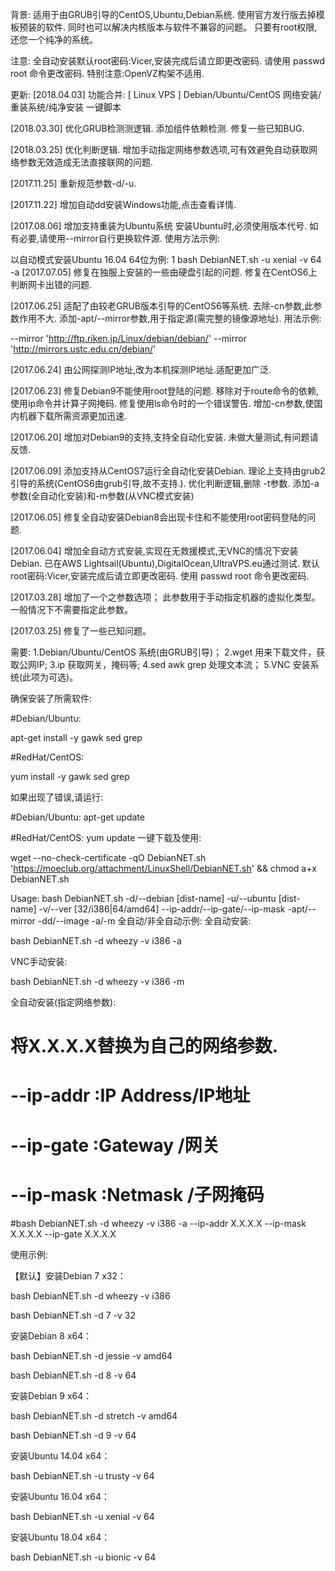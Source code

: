 背景:
适用于由GRUB引导的CentOS,Ubuntu,Debian系统.
使用官方发行版去掉模板预装的软件.
同时也可以解决内核版本与软件不兼容的问题。
只要有root权限,还您一个纯净的系统。

注意:
全自动安装默认root密码:Vicer,安装完成后请立即更改密码.
请使用 passwd root 命令更改密码.
特别注意:OpenVZ构架不适用.

更新:
[2018.04.03]
功能合并:
[ Linux VPS ] Debian/Ubuntu/CentOS 网络安装/重装系统/纯净安装 一键脚本

[2018.03.30]
优化GRUB检测测逻辑.
添加组件依赖检测.
修复一些已知BUG.

[2018.03.25]
优化判断逻辑.
增加手动指定网络参数选项,可有效避免自动获取网络参数无效造成无法直接联网的问题.

[2017.11.25]
重新规范参数-d/-u.

[2017.11.22]
增加自动dd安装Windows功能,点击查看详情.

[2017.08.06]
增加支持重装为Ubuntu系统
安装Ubuntu时,必须使用版本代号.
如有必要,请使用--mirror自行更换软件源.
使用方法示例:

以自动模式安装Ubuntu 16.04 64位为例:
1
bash DebianNET.sh -u xenial -v 64 -a
[2017.07.05]
修复在独服上安装的一些由硬盘引起的问题.
修复在CentOS6上判断网卡出错的问题.

[2017.06.25]
适配了由较老GRUB版本引导的CentOS6等系统.
去除-cn参数,此参数作用不大.
添加-apt/--mirror参数,用于指定源(需完整的镜像源地址).
用法示例:



--mirror 'http://ftp.riken.jp/Linux/debian/debian/'
--mirror 'http://mirrors.ustc.edu.cn/debian/'


[2017.06.24]
由公网探测IP地址,改为本机探测IP地址.适配更加广泛.

[2017.06.23]
修复Debian9不能使用root登陆的问题.
移除对于route命令的依赖,使用ip命令并计算子网掩码.
修复使用ls命令时的一个错误警告.
增加-cn参数,使国内机器下载所需资源更加迅速.

[2017.06.20]
增加对Debian9的支持,支持全自动化安装.
未做大量测试,有问题请反馈.

[2017.06.09]
添加支持从CentOS7运行全自动化安装Debian.
理论上支持由grub2引导的系统(CentOS6由grub引导,故不支持.).
优化判断逻辑,删除	-t参数.
添加-a参数(全自动化安装)和-m参数(从VNC模式安装)

[2017.06.05]
修复全自动安装Debian8会出现卡住和不能使用root密码登陆的问题.

[2017.06.04]
增加全自动方式安装,实现在无救援模式,无VNC的情况下安装Debian.
已在AWS Lightsail(Ubuntu),DigitalOcean,UltraVPS.eu通过测试.
默认root密码:Vicer,安装完成后请立即更改密码.
使用 passwd root 命令更改密码.

[2017.03.28]
增加了一个之参数选项；
此参数用于手动指定机器的虚拟化类型。
一般情况下不需要指定此参数。

[2017.03.25]
修复了一些已知问题。

需要:
1.Debian/Ubuntu/CentOS 系统(由GRUB引导)；
2.wget 用来下载文件，获取公网IP;
3.ip 获取网关，掩码等;
4.sed awk grep 处理文本流；
5.VNC 安装系统(此项为可选)。

确保安装了所需软件:




#Debian/Ubuntu:

apt-get install -y gawk sed grep
 
#RedHat/CentOS:

yum install -y gawk sed grep

如果出现了错误,请运行:




#Debian/Ubuntu:
apt-get update
 
#RedHat/CentOS:
yum update
一键下载及使用:


wget --no-check-certificate -qO DebianNET.sh 'https://moeclub.org/attachment/LinuxShell/DebianNET.sh' && chmod a+x DebianNET.sh





Usage:
        bash DebianNET.sh       -d/--debian [dist-name]
                                -u/--ubuntu [dist-name]
                                -v/--ver [32/i386|64/amd64]
                                --ip-addr/--ip-gate/--ip-mask
                                -apt/--mirror
                                -dd/--image
                                -a/-m
全自动/非全自动示例:
全自动安装:


bash DebianNET.sh -d wheezy -v i386 -a

VNC手动安装:


bash DebianNET.sh -d wheezy -v i386 -m

全自动安装(指定网络参数):



# 将X.X.X.X替换为自己的网络参数.

# --ip-addr :IP Address/IP地址

# --ip-gate :Gateway   /网关

# --ip-mask :Netmask   /子网掩码

#bash DebianNET.sh -d wheezy -v i386 -a --ip-addr X.X.X.X --ip-mask X.X.X.X --ip-gate X.X.X.X

使用示例:

【默认】安装Debian 7 x32：

bash DebianNET.sh -d wheezy -v i386

bash DebianNET.sh -d 7 -v 32

安装Debian 8 x64：

bash DebianNET.sh -d jessie -v amd64

bash DebianNET.sh -d 8 -v 64

安装Debian 9 x64：

bash DebianNET.sh -d stretch -v amd64

bash DebianNET.sh -d 9 -v 64

安装Ubuntu 14.04 x64：

bash DebianNET.sh -u trusty -v 64

安装Ubuntu 16.04 x64：

bash DebianNET.sh -u xenial -v 64

安装Ubuntu 18.04 x64：

bash DebianNET.sh -u bionic -v 64
